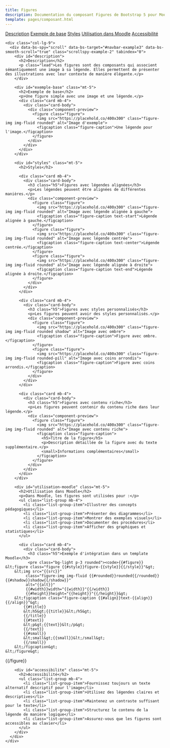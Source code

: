 ```yaml
---
title: Figures
description: Documentation du composant Figures de Bootstrap 5 pour Moodle
template: pages/composant.html
---
```


<div class="container py-4">
  <div class="row">
    <div class="col-lg-3">
      <nav id="navbar-example3" class="h-100 flex-column align-items-stretch pe-4 border-end">
        <nav class="nav nav-pills flex-column">
          <a class="nav-link" href="#description">Description</a>
          <a class="nav-link" href="#exemple-base">Exemple de base</a>
          <a class="nav-link" href="#styles">Styles</a>
          <a class="nav-link" href="#utilisation-moodle">Utilisation dans Moodle</a>
          <a class="nav-link" href="#accessibilite">Accessibilité</a>
        </nav>
      </nav>
    </div>

    <div class="col-lg-9">
      <div data-bs-spy="scroll" data-bs-target="#navbar-example3" data-bs-smooth-scroll="true" class="scrollspy-example-2" tabindex="0">
        <div id="description">
          <h2>Description</h2>
          <p class="lead">Les figures sont des composants qui associent sémantiquement une image à sa légende. Elles permettent de présenter des illustrations avec leur contexte de manière élégante.</p>
        </div>

        <div id="exemple-base" class="mt-5">
          <h2>Exemple de base</h2>
          <p>Une figure simple avec une image et une légende.</p>
          <div class="card mb-4">
            <div class="card-body">
              <div class="component-preview">
                <figure class="figure">
                  <img src="https://placehold.co/400x300" class="figure-img img-fluid rounded" alt="Image d'exemple">
                  <figcaption class="figure-caption">Une légende pour l'image.</figcaption>
                </figure>
              </div>
            </div>
          </div>
        </div>

        <div id="styles" class="mt-5">
          <h2>Styles</h2>

          <div class="card mb-4">
            <div class="card-body">
              <h3 class="h5">Figures avec légendes alignées</h3>
              <p>Les légendes peuvent être alignées de différentes manières.</p>
              <div class="component-preview">
                <figure class="figure">
                  <img src="https://placehold.co/400x300" class="figure-img img-fluid rounded" alt="Image avec légende alignée à gauche">
                  <figcaption class="figure-caption text-start">Légende alignée à gauche.</figcaption>
                </figure>
                <figure class="figure">
                  <img src="https://placehold.co/400x300" class="figure-img img-fluid rounded" alt="Image avec légende centrée">
                  <figcaption class="figure-caption text-center">Légende centrée.</figcaption>
                </figure>
                <figure class="figure">
                  <img src="https://placehold.co/400x300" class="figure-img img-fluid rounded" alt="Image avec légende alignée à droite">
                  <figcaption class="figure-caption text-end">Légende alignée à droite.</figcaption>
                </figure>
              </div>
            </div>
          </div>

          <div class="card mb-4">
            <div class="card-body">
              <h3 class="h5">Figures avec styles personnalisés</h3>
              <p>Les figures peuvent avoir des styles personnalisés.</p>
              <div class="component-preview">
                <figure class="figure">
                  <img src="https://placehold.co/400x300" class="figure-img img-fluid rounded shadow" alt="Image avec ombre">
                  <figcaption class="figure-caption">Figure avec ombre.</figcaption>
                </figure>
                <figure class="figure">
                  <img src="https://placehold.co/400x300" class="figure-img img-fluid rounded-pill" alt="Image avec coins arrondis">
                  <figcaption class="figure-caption">Figure avec coins arrondis.</figcaption>
                </figure>
              </div>
            </div>
          </div>

          <div class="card mb-4">
            <div class="card-body">
              <h3 class="h5">Figures avec contenu riche</h3>
              <p>Les figures peuvent contenir du contenu riche dans leur légende.</p>
              <div class="component-preview">
                <figure class="figure">
                  <img src="https://placehold.co/400x300" class="figure-img img-fluid rounded" alt="Image avec contenu riche">
                  <figcaption class="figure-caption">
                    <h5>Titre de la figure</h5>
                    <p>Description détaillée de la figure avec du texte supplémentaire.</p>
                    <small>Informations complémentaires</small>
                  </figcaption>
                </figure>
              </div>
            </div>
          </div>
        </div>

        <div id="utilisation-moodle" class="mt-5">
          <h2>Utilisation dans Moodle</h2>
          <p>Dans Moodle, les figures sont utilisées pour :</p>
          <ul class="list-group mb-4">
            <li class="list-group-item">Illustrer des concepts pédagogiques</li>
            <li class="list-group-item">Présenter des diagrammes</li>
            <li class="list-group-item">Montrer des exemples visuels</li>
            <li class="list-group-item">Documenter des procédures</li>
            <li class="list-group-item">Afficher des graphiques et statistiques</li>
          </ul>

          <div class="card mb-4">
            <div class="card-body">
              <h3 class="h5">Exemple d'intégration dans un template Moodle</h3>
              <pre class="bg-light p-3 rounded"><code>{{#figure}}
    &lt;figure class="figure {{#style}}figure-{{style}}{{/style}}"&gt;
        &lt;img src="{{src}}"
             class="figure-img img-fluid {{#rounded}}rounded{{/rounded}} {{#shadow}}shadow{{/shadow}}"
             alt="{{alt}}"
             {{#width}}width="{{width}}"{{/width}}
             {{#height}}height="{{height}}"{{/height}}&gt;
        &lt;figcaption class="figure-caption {{#align}}text-{{align}}{{/align}}"&gt;
            {{#title}}
            &lt;h5&gt;{{title}}&lt;/h5&gt;
            {{/title}}
            {{#text}}
            &lt;p&gt;{{text}}&lt;/p&gt;
            {{/text}}
            {{#small}}
            &lt;small&gt;{{small}}&lt;/small&gt;
            {{/small}}
        &lt;/figcaption&gt;
    &lt;/figure&gt;
{{/figure}}</code></pre>
            </div>
          </div>
        </div>

        <div id="accessibilite" class="mt-5">
          <h2>Accessibilité</h2>
          <ul class="list-group mb-4">
            <li class="list-group-item">Fournissez toujours un texte alternatif descriptif pour l'image</li>
            <li class="list-group-item">Utilisez des légendes claires et descriptives</li>
            <li class="list-group-item">Maintenez un contraste suffisant pour le texte</li>
            <li class="list-group-item">Structurez le contenu de la légende de manière logique</li>
            <li class="list-group-item">Assurez-vous que les figures sont accessibles au clavier</li>
          </ul>
        </div>
      </div>
    </div>
  </div>
</div>